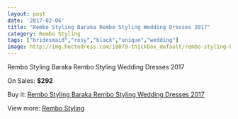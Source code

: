 ```yaml
---
layout: post
date: '2017-02-06'
title: "Rembo Styling Baraka Rembo Styling Wedding Dresses 2017"
category: Rembo Styling
tags: ["bridesmaid","rosy","black","unique","wedding"]
image: http://img.hectodress.com/18079-thickbox_default/rembo-styling-baraka-rembo-styling-wedding-dresses-2013.jpg
---
```

Rembo Styling Baraka Rembo Styling Wedding Dresses 2017

On Sales: **$292**
<a href="https://www.hectodress.com/rembo-styling/8528-rembo-styling-baraka-rembo-styling-wedding-dresses-2013.html"><amp-img layout="responsive" width="600" height="600" src="//img.hectodress.com/18079-thickbox_default/rembo-styling-baraka-rembo-styling-wedding-dresses-2013.jpg" alt="Rembo Styling Baraka Rembo Styling Wedding Dresses 2017 0" /></a>

Buy it: [Rembo Styling Baraka Rembo Styling Wedding Dresses 2017](https://www.hectodress.com/rembo-styling/8528-rembo-styling-baraka-rembo-styling-wedding-dresses-2013.html "Rembo Styling Baraka Rembo Styling Wedding Dresses 2017")

View more: [Rembo Styling](https://www.hectodress.com/144-rembo-styling "Rembo Styling")